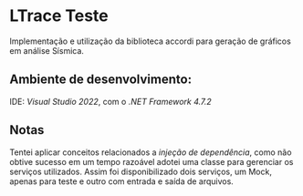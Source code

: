 # LTrace Teste
Implementação e utilização da biblioteca accordi para geração de gráficos em análise Sísmica.


## Ambiente de desenvolvimento: 
IDE: _Visual Studio 2022_, com o _.NET Framework 4.7.2_

## Notas
Tentei aplicar conceitos relacionados a _injeção de dependência_, como não obtive sucesso em um tempo razoável adotei uma classe para gerenciar os serviços utilizados.
Assim foi disponibilizado dois serviços, um Mock, apenas para teste e outro com entrada e saída de arquivos.
